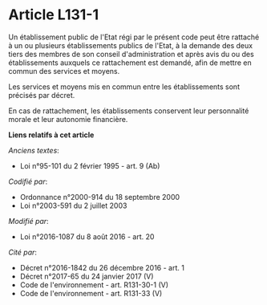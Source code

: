 # Article L131-1

Un établissement public de l'Etat régi par le présent code peut être rattaché à un ou plusieurs établissements publics de
l'Etat, à la demande des deux tiers des membres de son conseil d'administration et après avis du ou des établissements
auxquels ce rattachement est demandé, afin de mettre en commun des services et moyens.

Les services et moyens mis en commun entre les établissements sont précisés par décret.

En cas de rattachement, les établissements conservent leur personnalité morale et leur autonomie financière.

**Liens relatifs à cet article**

_Anciens textes_:

  - Loi n°95-101 du 2 février 1995 - art. 9 (Ab)

_Codifié par_:

  - Ordonnance n°2000-914 du 18 septembre 2000
  - Loi n°2003-591 du 2 juillet 2003

_Modifié par_:

  - Loi n°2016-1087 du 8 août 2016 - art. 20

_Cité par_:

  - Décret n°2016-1842 du 26 décembre 2016 - art. 1
  - Décret n°2017-65 du 24 janvier 2017 (V)
  - Code de l'environnement - art. R131-30-1 (V)
  - Code de l'environnement - art. R131-33 (V)
